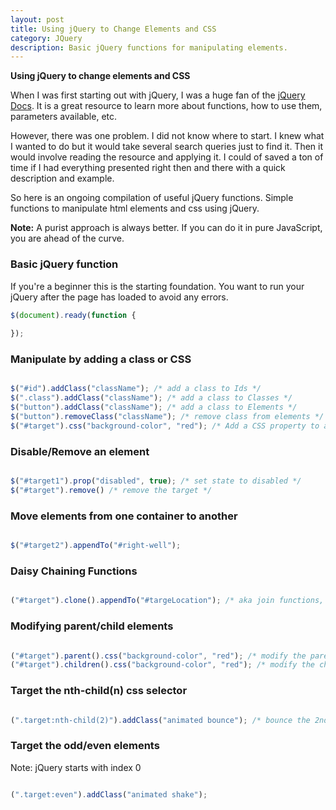 ```yaml
---
layout: post
title: Using jQuery to Change Elements and CSS
category: JQuery
description: Basic jQuery functions for manipulating elements.
---
```



<strong>Using jQuery to change elements and CSS</strong>

When I was first starting out with jQuery, I was a huge fan of the [jQuery Docs](http://api.jquery.com/). It is a great resource to learn more about functions, how to use them, parameters available, etc. 

However, there was one problem. I did not know where to start. I knew what I wanted to do but it would take several search queries just to find it. Then it would involve reading the resource and applying it. I could of saved a ton of time if I had everything presented right then and there with a quick description and example.

So here is an ongoing compilation of useful jQuery functions. Simple functions to manipulate html elements and css using jQuery. 

<strong>Note:</strong> A purist approach is always better. If you can do it in pure JavaScript, you are ahead of the curve.

### Basic jQuery function

If you're a beginner this is the starting foundation. You want to run your jQuery after the page has loaded to avoid any errors.

``` javascript
$(document).ready(function {
	
});
```

### Manipulate by adding a class or CSS

``` javascript

$("#id").addClass("className"); /* add a class to Ids */
$(".class").addClass("className"); /* add a class to Classes */
$("button").addClass("className"); /* add a class to Elements */
$("button").removeClass("className"); /* remove class from elements */
$("#target").css("background-color", "red"); /* Add a CSS property to a target */

```

### Disable/Remove an element

``` javascript

$("#target1").prop("disabled", true); /* set state to disabled */
$("#target").remove() /* remove the target */

```

### Move elements from one container to another

``` javascript

$("#target2").appendTo("#right-well");

```

### Daisy Chaining Functions

``` javascript

("#target").clone().appendTo("#targeLocation"); /* aka join functions, in this case copy or clone the target and move it to the new location */

```

### Modifying parent/child elements

``` javascript

("#target").parent().css("background-color", "red"); /* modify the parent of the target */
("#target").children().css("background-color", "red"); /* modify the child of the target */

```

### Target the nth-child(n) css selector

``` javascript

(".target:nth-child(2)").addClass("animated bounce"); /* bounce the 2nd element with class target */

```

### Target the odd/even elements

Note: jQuery starts with index 0

``` javascript

(".target:even").addClass("animated shake");

```

